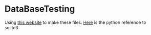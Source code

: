 # DataBaseTesting

Using [this website](https://goo.gl/j1Oril) to make these files.
[Here](https://goo.gl/QS6FHO) is the python reference to sqlite3.
